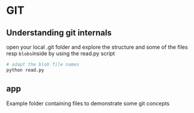 # GIT

## Understanding git internals

open your local .git folder and explore the structure and some of the files resp `blobs`inside by using the read.py script

```bash
# adapt the blob file names
python read.py
```

## app

Example folder containing files to demonstrate some git concepts